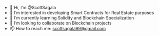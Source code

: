 - 👋 Hi, I’m @ScottSagala
- 👀 I’m interested in developing Smart Contracts for Real Estate purposes
- 🌱 I’m currently learning Solidity and Blockchain Specialization
- 💞️ I’m looking to collaborate on Blockchain projects
- 📫 How to reach me: scottsagala99@gmail.com

<!---
ScottSagala/ScottSagala is a ✨ special ✨ repository because its `README.md` (this file) appears on your GitHub profile.
You can click the Preview link to take a look at your changes.
--->
